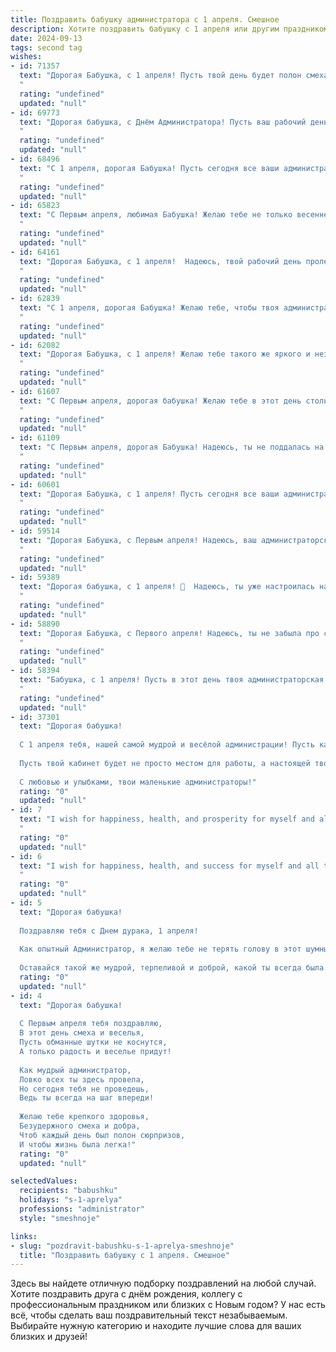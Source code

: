 ```yaml
---
title: Поздравить бабушку администратора с 1 апреля. Смешное
description: Хотите поздравить бабушку с 1 апреля или другим праздником? Наш ИИ создаст незабываемое поздравление, а вы обязательно выделитесь среди других.  
date: 2024-09-13
tags: second tag
wishes:
- id: 71357
  text: "Дорогая Бабушка, с 1 апреля! Пусть твой день будет полон смеха, а в работе тебя ждут только приятные \"сюрпризы\" - от благодарных клиентов и понимающего начальства! 🎉
  "
  rating: "undefined"
  updated: "null"
- id: 69773
  text: "Дорогая бабушка, с Днём Администратора! Пусть ваш рабочий день будет таким же лёгким и приятным, как пух на первоапрельскую шутку! 🎉😂
  "
  rating: "undefined"
  updated: "null"
- id: 68496
  text: "С 1 апреля, дорогая Бабушка! Пусть сегодня все ваши администраторские решения будут настолько же мудрыми и справедливыми, как ваши бабушкины пироги! 😉
  "
  rating: "undefined"
  updated: "null"
- id: 65823
  text: "С Первым апреля, любимая Бабушка! Желаю тебе не только весеннего настроения, но и чтобы все твои \"администраторские\" решения были настолько же гениальными, как твой фирменный борщ! 😜
  "
  rating: "undefined"
  updated: "null"
- id: 64161
  text: "Дорогая Бабушка, с 1 апреля!  Надеюсь, твой рабочий день пролетит так же быстро, как ты оформляешь очереди в супермаркете. Пусть сегодня  все твои клиенты будут довольны, а ты - в отличном настроении!  😂
  "
  rating: "undefined"
  updated: "null"
- id: 62839
  text: "С 1 апреля, дорогая Бабушка! Желаю тебе, чтобы твоя администраторская смекалка в этот день била ключом, а все твои \"заказчики\" были довольны! Пусть твои \"клиенты\" будут послушными, а их \"заказы\" выполняются легко и быстро. 😉
  "
  rating: "undefined"
  updated: "null"
- id: 62082
  text: "Дорогая Бабушка, с 1 апреля! Желаю тебе такого же яркого и незабываемого дня, как твой административный талант,  —  чтобы каждый клиент был доволен,  а все дела решались легко и непринужденно,  словно ты управляешь не офисом,  а волшебным замком!
  "
  rating: "undefined"
  updated: "null"
- id: 61607
  text: "С Первым апреля, дорогая бабушка! Желаю тебе в этот день столько же позитива и оптимизма, сколько клиентов в твоём администраторском царстве! Пусть все проблемы решаются легко и быстро, как ты решаешь задачи своих посетителей. 😊
  "
  rating: "undefined"
  updated: "null"
- id: 61109
  text: "С Первым апреля, дорогая Бабушка! Надеюсь, ты не поддалась на очередную шутку, которую тебе подготовили твои шустрые подопечные. Ведь ты, как опытный администратор, умеешь отделять зерна от плевел! Желаю тебе море позитива, смеха и ярких впечатлений, чтобы каждый день был не менее захватывающим, чем День смеха!
  "
  rating: "undefined"
  updated: "null"
- id: 60601
  text: "Дорогая Бабушка, с 1 апреля! Пусть сегодня все ваши административные решения будут настолько же мудрыми и справедливыми, как и вы сама! 😉 А ещё желаем, чтобы у вас всегда были под рукой все необходимые \"папки\" и \"файлы\", особенно те, что с вкусными булочками и чаем! 😜
  "
  rating: "undefined"
  updated: "null"
- id: 59514
  text: "Дорогая Бабушка, с Первым апреля! Надеюсь, ваш администраторский талант сегодня не подведет, и вы не станете жертвой шутки, как та бабка, что в 1993 году поверила в лотерейный билет из газеты 😅 Желаю вам легкого дня,  пусть все планы осуществятся,  и пусть отпускной сезон  уже совсем скоро! 🤪
  "
  rating: "undefined"
  updated: "null"
- id: 59389
  text: "Дорогая бабушка, с 1 апреля! 🥳  Надеюсь, ты уже настроилась на веселые шутки и розыгрыши? А ты знаешь, что сегодня День Администратора? 😉 Пусть твоя жизнь будет столь же организованна и безупречна, как твой рабочий день! 😜
  "
  rating: "undefined"
  updated: "null"
- id: 58890
  text: "Дорогая Бабушка, с Первого апреля! Надеюсь, ты не забыла про свой главный рабочий инструмент - чувство юмора! Пусть твоя администраторская работа всегда будет простой и приятной, а клиенты - вежливыми и понимающими. С праздником, наша любимая \"Королева порядка\"!
  "
  rating: "undefined"
  updated: "null"
- id: 58394
  text: "Бабушка, с 1 апреля! Пусть в этот день твоя администраторская работа будет настолько легкой, что даже не придется трогать компьютер, а клиенты будут настолько милыми, что их можно будет использовать как живые плюшевые игрушки! 😊
  "
  rating: "undefined"
  updated: "null"
- id: 37301
  text: "Дорогая бабушка!
  
  С 1 апреля тебя, нашей самой мудрой и весёлой администрации! Пусть каждый день будет как твой рабочий день — наполнен смехом и хорошим настроением! Желаю, чтобы даже в самые трудные моменты ты умела находить повод для шутки, а каждая твоя “профессио-нальная” шутка становилась новым хитом среди родственников!
  
  Пусть твой кабинет будет не просто местом для работы, а настоящей творческой мастерской, где идеи рождаются как на конвейере! А все «коллеги» (внучки и внуки) всегда будут под рукой, готовы поддержать и помочь!
  
  С любовью и улыбками, твои маленькие администраторы!"
  rating: "0"
  updated: "null"
- id: 7
  text: "I wish for happiness, health, and prosperity for myself and all those I love.
  "
  rating: "0"
  updated: "null"
- id: 6
  text: "I wish for happiness, health, and success for myself and all those I love.
  "
  rating: "0"
  updated: "null"
- id: 5
  text: "Дорогая бабушка!
  
  Поздравляю тебя с Днем дурака, 1 апреля!
  
  Как опытный Администратор, я желаю тебе не терять голову в этот шумный праздник, обходить стороной все розыгрыши и сюрпризы. Пусть этот день будет наполнен только искренним смехом и весельем, а не глупыми шутками.
  
  Оставайся такой же мудрой, терпеливой и доброй, какой ты всегда была. С праздником!"
  rating: "0"
  updated: "null"
- id: 4
  text: "Дорогая бабушка!
  
  С Первым апреля тебя поздравляю,
  В этот день смеха и веселья,
  Пусть обманные шутки не коснутся,
  А только радость и веселье придут!
  
  Как мудрый администратор,
  Ловко всех ты здесь провела,
  Но сегодня тебя не проведешь,
  Ведь ты всегда на шаг впереди!
  
  Желаю тебе крепкого здоровья,
  Безудержного смеха и добра,
  Чтоб каждый день был полон сюрпризов,
  И чтобы жизнь была легка!"
  rating: "0"
  updated: "null"

selectedValues:
  recipients: "babushku"
  holidays: "s-1-aprelya"
  professions: "administrator"
  style: "smeshnoje"

links:
- slug: "pozdravit-babushku-s-1-aprelya-smeshnoje"
  title: "Поздравить бабушку с 1 апреля. Смешное"
---
```


Здесь вы найдете отличную подборку поздравлений на любой случай. 
Хотите поздравить друга с днём рождения, коллегу с профессиональным праздником или близких с Новым годом? У нас есть всё, чтобы сделать ваш поздравительный текст незабываемым. Выбирайте нужную категорию и находите лучшие слова для ваших близких и друзей!
